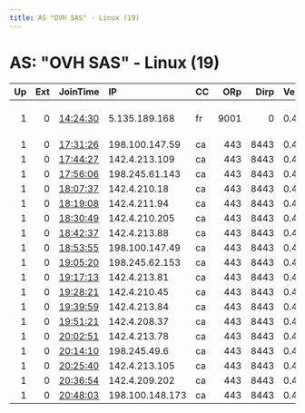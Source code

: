 ```yaml
---
title: AS "OVH SAS" - Linux (19)
---
```


# AS: "OVH SAS" - Linux (19)

|   Up |   Ext | JoinTime                                                                                            | IP              | CC   |   ORp |   Dirp | Version   | Contact                      | Nickname       |   eFamMembers |
|-----:|------:|:----------------------------------------------------------------------------------------------------|:----------------|:-----|------:|-------:|:----------|:-----------------------------|:---------------|--------------:|
|    1 |     0 | [14:24:30](https://metrics.torproject.org/rs.html#details/0D704A47A6D3559D8D15D5DB943FE24A1896D1F7) | 5.135.189.168   | fr   |  9001 |      0 | 0.4.4.5   | Random Person &lt;postmaster | sinaoletmukava |             1 |
|    1 |     0 | [17:31:26](https://metrics.torproject.org/rs.html#details/0FD0439B43B6FC2EC36C090BB1143CD927719D16) | 198.100.147.59  | ca   |   443 |   8443 | 0.4.4.5   | None                         | Unnamed        |             1 |
|    1 |     0 | [17:44:27](https://metrics.torproject.org/rs.html#details/C369FA76D9F8C9535656CCD535187AFB975B00C5) | 142.4.213.109   | ca   |   443 |   8443 | 0.4.4.5   | None                         | Unnamed        |             1 |
|    1 |     0 | [17:56:06](https://metrics.torproject.org/rs.html#details/F008573D4485DB68F4231B3951DCE6B34ECA9357) | 198.245.61.143  | ca   |   443 |   8443 | 0.4.4.5   | None                         | Unnamed        |             1 |
|    1 |     0 | [18:07:37](https://metrics.torproject.org/rs.html#details/074F25138528415CF1B900CB3FAF062D3F0B3EFA) | 142.4.210.18    | ca   |   443 |   8443 | 0.4.4.5   | None                         | Unnamed        |             1 |
|    1 |     0 | [18:19:08](https://metrics.torproject.org/rs.html#details/2EF537793BED738BC09483F2E8571D38C87778DC) | 142.4.211.94    | ca   |   443 |   8443 | 0.4.4.5   | None                         | Unnamed        |             1 |
|    1 |     0 | [18:30:49](https://metrics.torproject.org/rs.html#details/47E9EDA00A8A7BE0073501C3098EF9530771EB03) | 142.4.210.205   | ca   |   443 |   8443 | 0.4.4.5   | None                         | Unnamed        |             1 |
|    1 |     0 | [18:42:37](https://metrics.torproject.org/rs.html#details/552FBD8FC8E7C5AC05FC6F8C960BDAF1081413B2) | 142.4.213.88    | ca   |   443 |   8443 | 0.4.4.5   | None                         | Unnamed        |             1 |
|    1 |     0 | [18:53:55](https://metrics.torproject.org/rs.html#details/7362500EB7EC8D54763760CFE6FD3A87DDFF46AF) | 198.100.147.49  | ca   |   443 |   8443 | 0.4.4.5   | None                         | Unnamed        |             1 |
|    1 |     0 | [19:05:20](https://metrics.torproject.org/rs.html#details/E3FCEFD384FB2EA5C902F588E17B1AE084123D8F) | 198.245.62.153  | ca   |   443 |   8443 | 0.4.4.5   | None                         | Unnamed        |             1 |
|    1 |     0 | [19:17:13](https://metrics.torproject.org/rs.html#details/4AF96BBDB1B815C5EE8B5E127E446C93C42E0AAC) | 142.4.213.81    | ca   |   443 |   8443 | 0.4.4.5   | None                         | Unnamed        |             1 |
|    1 |     0 | [19:28:21](https://metrics.torproject.org/rs.html#details/F2C94A26D6E038676A87B582F4536D712139B623) | 142.4.210.45    | ca   |   443 |   8443 | 0.4.4.5   | None                         | Unnamed        |             1 |
|    1 |     0 | [19:39:59](https://metrics.torproject.org/rs.html#details/E0771BC4F2BF0E4C8CAC45ADD9A96145AEDF8814) | 142.4.213.84    | ca   |   443 |   8443 | 0.4.4.5   | None                         | Unnamed        |             1 |
|    1 |     0 | [19:51:21](https://metrics.torproject.org/rs.html#details/5E8B1D31B36E142ECA9CC77E98F5D143D900A80F) | 142.4.208.37    | ca   |   443 |   8443 | 0.4.4.5   | None                         | Unnamed        |             1 |
|    1 |     0 | [20:02:51](https://metrics.torproject.org/rs.html#details/83DD0265A14C5F3DDD68D4F0F8E8E61B552AABB6) | 142.4.213.78    | ca   |   443 |   8443 | 0.4.4.5   | None                         | Unnamed        |             1 |
|    1 |     0 | [20:14:10](https://metrics.torproject.org/rs.html#details/15B434A2AC13ADE9E3F7EE6C0A740A377300F1D0) | 198.245.49.6    | ca   |   443 |   8443 | 0.4.4.5   | None                         | Unnamed        |             1 |
|    1 |     0 | [20:25:40](https://metrics.torproject.org/rs.html#details/082A6032BD1BB3C95F8DA9F1761F56C21297B2FC) | 142.4.213.105   | ca   |   443 |   8443 | 0.4.4.5   | None                         | Unnamed        |             1 |
|    1 |     0 | [20:36:54](https://metrics.torproject.org/rs.html#details/1C1C5C412235E5CE0B4EEAD6169583231FC14E57) | 142.4.209.202   | ca   |   443 |   8443 | 0.4.4.5   | None                         | Unnamed        |             1 |
|    1 |     0 | [20:48:03](https://metrics.torproject.org/rs.html#details/F92A969079B8FDCAAF2B2B85E4DBCCDF440C3D02) | 198.100.148.173 | ca   |   443 |   8443 | 0.4.4.5   | None                         | Unnamed        |             1 |

